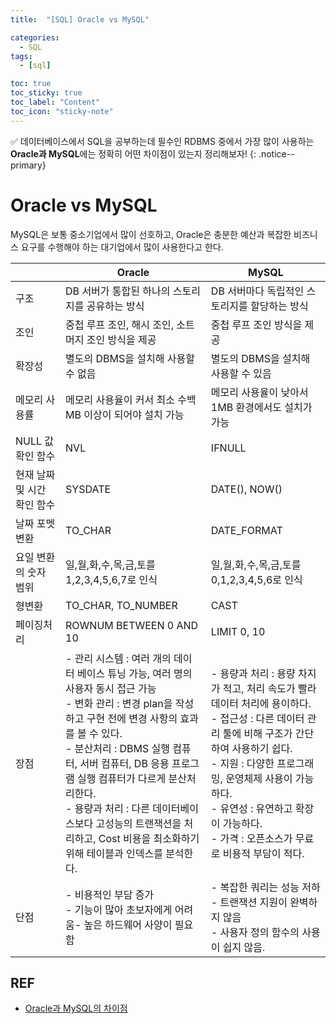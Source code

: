 ```yaml
---
title:  "[SQL] Oracle vs MySQL" 

categories:
  - SQL
tags:
  - [sql]

toc: true
toc_sticky: true
toc_label: "Content"
toc_icon: "sticky-note"
---
```


✅ 데이터베이스에서 SQL을 공부하는데 필수인 RDBMS 중에서 가장 많이 사용하는 **Oracle과 MySQL**에는 정확히 어떤 차이점이 있는지 정리해보자!
{: .notice--primary}


# Oracle vs MySQL

MySQL은 보통 중소기업에서 많이 선호하고, Oracle은 충분한 예산과 복잡한 비즈니스 요구를 수행해야 하는 대기업에서 많이 사용한다고 한다. 

|  | Oracle | MySQL |
| -------- | --- | --- |
| 구조 | DB 서버가 통합된 하나의 스토리지를 공유하는 방식 | DB 서버마다 독립적인 스토리지를 할당하는 방식 |
| 조인 | 중첩 루프 조인, 해시 조인, 소트 머지 조인 방식을 제공 | 중첩 루프 조인 방식을 제공 |
| 확장성 | 별도의 DBMS을 설치해 사용할 수 없음 | 별도의 DBMS을 설치해 사용할 수 있음 |
| 메모리 사용률 | 메모리 사용율이 커서 최소 수백MB 이상이 되어야 설치 가능 | 메모리 사용율이 낮아서 1MB 환경에서도 설치가 가능 |
| NULL 값 확인 함수 | NVL | IFNULL |
| 현재 날짜 및 시간 확인 함수 | SYSDATE | DATE(), NOW() |
| 날짜 포멧 변환 | TO_CHAR | DATE_FORMAT |
| 요일 변환의 숫자 범위 | 일,월,화,수,목,금,토를 1,2,3,4,5,6,7로 인식 | 일,월,화,수,목,금,토를 0,1,2,3,4,5,6로 인식 |
| 형변환 | TO_CHAR, TO_NUMBER | CAST |
| 페이징처리 | ROWNUM BETWEEN 0 AND 10 | LIMIT 0, 10 |
| 장점 | - 관리 시스템 : 여러 개의 데이터 베이스 튜닝 가능, 여러 명의 사용자 동시 접근 가능 <br>- 변화 관리 : 변경 plan을 작성하고 구현 전에 변경 사항의 효과를 볼 수 있다. <br>- 분산처리 : DBMS 실행 컴퓨터, 서버 컴퓨터, DB 응용 프로그램 실행 컴퓨터가 다르게 분산처리한다. <br>- 용량과 처리 :  다른 데이터베이스보다 고성능의 트랜잭션을 처리하고, Cost 비용을 최소화하기 위해 테이블과 인덱스를 분석한다.  | - 용량과 처리 : 용량 차지가 적고, 처리 속도가 빨라 데이터 처리에 용이하다. <br>- 접근성 : 다른 데이터 관리 툴에 비해 구조가 간단하여 사용하기 쉽다. <br>- 지원 : 다양한 프로그래밍, 운영체제 사용이 가능하다. <br>- 유연성 : 유연하고 확장이 가능하다. <br>- 가격 : 오픈소스가 무료로 비용적 부담이 적다.  |
| 단점 | - 비용적인 부담 증가 <br>- 기능이 많아 초보자에게 어려움- 높은 하드웨어 사양이 필요함 | - 복잡한 쿼리는 성능 저하<br>- 트랜잭션 지원이 완벽하지 않음 <br>- 사용자 정의 함수의 사용이 쉽지 않음. |

## **REF**

- [Oracle과 MySQL의 차이점](https://velog.io/@alicesykim95/Oracle%EA%B3%BC-MySQL%EC%9D%98-%EC%B0%A8%EC%9D%B4%EC%A0%90#-1-oracle-vs-mysql)